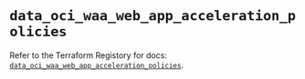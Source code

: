 # `data_oci_waa_web_app_acceleration_policies`

Refer to the Terraform Registory for docs: [`data_oci_waa_web_app_acceleration_policies`](https://registry.terraform.io/providers/oracle/oci/6.18.0/docs/data-sources/waa_web_app_acceleration_policies).
